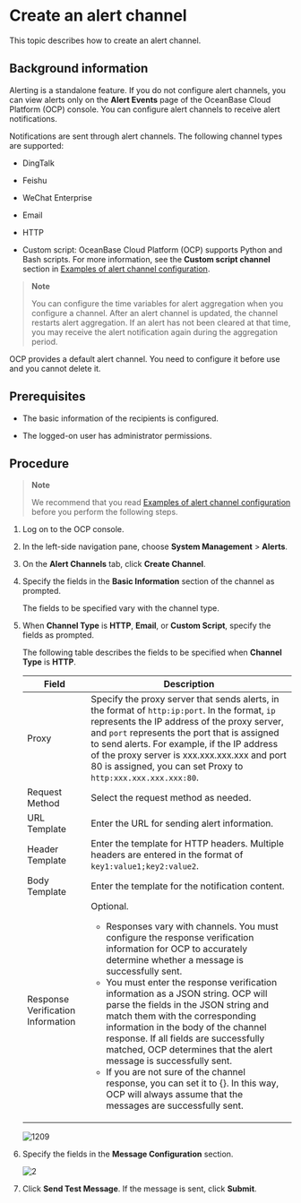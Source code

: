 # Create an alert channel

This topic describes how to create an alert channel.

## Background information

Alerting is a standalone feature. If you do not configure alert channels, you can view alerts only on the **Alert Events** page of the OceanBase Cloud Platform (OCP) console. You can configure alert channels to receive alert notifications.

Notifications are sent through alert channels. The following channel types are supported:

* DingTalk

* Feishu

* WeChat Enterprise

* Email

* HTTP

* Custom script: OceanBase Cloud Platform (OCP) supports Python and Bash scripts. For more information, see the **Custom script channel** section in [Examples of alert channel configuration](../13.appendix-2/9.configuration-examples-1.md).

> **Note**
>
> You can configure the time variables for alert aggregation when you configure a channel. After an alert channel is updated, the channel restarts alert aggregation. If an alert has not been cleared at that time, you may receive the alert notification again during the aggregation period.

OCP provides a default alert channel. You need to configure it before use and you cannot delete it.

## Prerequisites

* The basic information of the recipients is configured.

* The logged-on user has administrator permissions.

## Procedure

> **Note**
>
> We recommend that you read [Examples of alert channel configuration](../../5.alarm-reference/5.appendix/8.alarm-channel-settings-example.md) before you perform the following steps.

1. Log on to the OCP console.

2. In the left-side navigation pane, choose **System Management** > **Alerts**.

3. On the **Alert Channels** tab, click **Create Channel**.

4. Specify the fields in the **Basic Information** section of the channel as prompted.

   The fields to be specified vary with the channel type.

5. When **Channel Type** is **HTTP**, **Email**, or **Custom Script**, specify the fields as prompted.

   The following table describes the fields to be specified when **Channel Type** is **HTTP**.

   | Field | Description |
   |------|-------|
   | Proxy | Specify the proxy server that sends alerts, in the format of `http:ip:port`. In the format, `ip` represents the IP address of the proxy server, and `port` represents the port that is assigned to send alerts.  For example, if the IP address of the proxy server is xxx.xxx.xxx.xxx and port 80 is assigned, you can set Proxy to `http:xxx.xxx.xxx.xxx:80`.  |
   | Request Method | Select the request method as needed.  |
   | URL Template | Enter the URL for sending alert information.  |
   | Header Template | Enter the template for HTTP headers. Multiple headers are entered in the format of ```key1:value1;key2:value2```. |
   | Body Template | Enter the template for the notification content.  |
   | Response Verification Information | Optional. <ul><li> Responses vary with channels. You must configure the response verification information for OCP to accurately determine whether a message is successfully sent. </li> <li> You must enter the response verification information as a JSON string. OCP will parse the fields in the JSON string and match them with the corresponding information in the body of the channel response. If all fields are successfully matched, OCP determines that the alert message is successfully sent. </li> <li> If you are not sure of the channel response, you can set it to {}. In this way, OCP will always assume that the messages are successfully sent. </li><ul> |

   ![1209](https://obbusiness-private.oss-cn-shanghai.aliyuncs.com/doc/img/ocp/401/%E9%80%9A%E9%81%93%E9%85%8D%E7%BD%AE2.png)

6. Specify the fields in the **Message Configuration** section.

   ![2](https://obbusiness-private.oss-cn-shanghai.aliyuncs.com/doc/img/ocp/401/%E6%B6%88%E6%81%AF%E9%85%8D%E7%BD%AE2.png)

7. Click **Send Test Message**. If the message is sent, click **Submit**.
